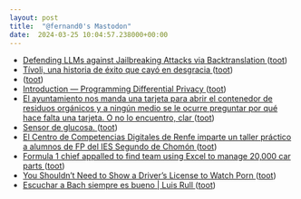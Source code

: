 ```yaml
---
layout: post
title:  "@fernand0's Mastodon"
date:  2024-03-25 10:04:57.238000+00:00
---
```

*  [Defending LLMs against Jailbreaking Attacks via Backtranslation ](https://arxiv.org/abs/2402.1645) ([toot](https://mastodon.social/@fernand0/112155760868504665))
*  [Tívoli, una historia de éxito que cayó en desgracia ](https://cadenaser.com/andalucia/2024/03/07/tivoli-una-historia-de-exito-que-cayo-en-desgracia-ser-malaga) ([toot](https://mastodon.social/@fernand0/112155605497494771))
*  [ ](https://ieji.de/@GatOscuro) ([toot](https://mastodon.social/@fernand0/112154825736629174))
*  [Introduction — Programming Differential Privacy ](https://programming-dp.com/intro.htm) ([toot](https://mastodon.social/@fernand0/112153879034075020))
*  [El ayuntamiento nos manda una tarjeta para abrir el contenedor de residuos orgánicos y a ningún medio se le ocurre preguntar por qué hace falta una tarjeta. O no lo encuentro, clar ](https://mastodon.social/@fernand0/112152158553686305) ([toot](https://mastodon.social/@fernand0/112152158553686305))
*  [Sensor de glucosa. ](https://avecesunafoto.wordpress.com/2024/03/24/sensor-de-glucosa) ([toot](https://mastodon.social/@fernand0/112152158491975882))
*  [El Centro de Competencias Digitales de Renfe imparte un taller práctico a alumnos de FP del IES Segundo de Chomón ](https://www.diariodeteruel.es/teruel/el-centro-de-competencias-digitales-de-renfe-imparte-un-taller-practico-a-alumnos-de-fp-del-ies-segundo-de-chomo) ([toot](https://mastodon.social/@fernand0/112152147873079973))
*  [Formula 1 chief appalled to find team using Excel to manage 20,000 car parts ](https://arstechnica.com/cars/2024/03/formula-1-chief-appalled-to-find-team-using-excel-to-manage-20000-car-parts) ([toot](https://mastodon.social/@fernand0/112151799418101418))
*  [You Shouldn’t Need to Show a Driver’s License to Watch Porn ](https://slate.com/technology/2024/03/texas-porn-pornhub-first-amendment-drivers-license.htm) ([toot](https://mastodon.social/@fernand0/112151525387453956))
*  [Escuchar a Bach siempre es bueno \| Luis Rull ](https://luisrull.es/2024/03/escuchar-a-bach-siempre-es-bueno) ([toot](https://mastodon.social/@fernand0/112151339833904151))

